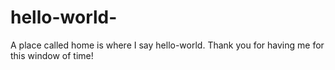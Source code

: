 # hello-world-
A place called home is where I say hello-world.  Thank you for having me for this window of time!
